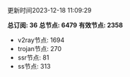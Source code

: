 更新时间2023-12-18 11:09:29

**总订阅: 36**
**总节点: 6479**
**有效节点: 2358**
- v2ray节点: 1694
- trojan节点: 270
- ssr节点: 81
- ss节点: 313

